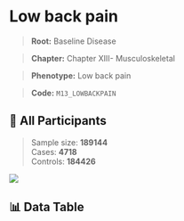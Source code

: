 # Low back pain

> **Root:** Baseline Disease  

> **Chapter:** Chapter XIII- Musculoskeletal  

> **Phenotype:** Low back pain  

> **Code:** `M13_LOWBACKPAIN`

## 🧪 All Participants  
> Sample size: **189144**  
> Cases: **4718**  
> Controls: **184426**
<img src="/Sensitive/Figures/ALL/Incidence/M13_LOWBACKPAIN.png"/>

## 📊 Data Table
<CsvTableMRF src="/Sensitive/Data/ALL/Incidence/COX_M13_LOWBACKPAIN.csv"/>

